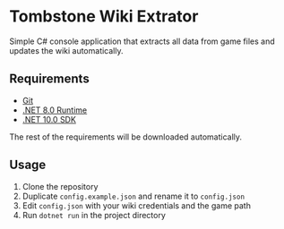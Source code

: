# Tombstone Wiki Extrator

Simple C# console application that extracts all data from game files and updates the wiki automatically.

## Requirements

- [Git](https://git-scm.com/downloads)
- [.NET 8.0 Runtime](https://dotnet.microsoft.com/en-us/download/dotnet/8.0)
- [.NET 10.0 SDK](https://dotnet.microsoft.com/en-us/download/dotnet/10.0)

The rest of the requirements will be downloaded automatically.

## Usage

1. Clone the repository
1. Duplicate `config.example.json` and rename it to `config.json`
1. Edit `config.json` with your wiki credentials and the game path
1. Run `dotnet run` in the project directory